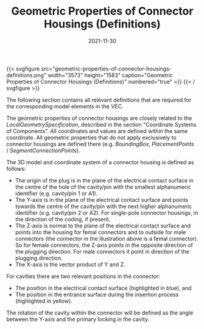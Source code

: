 ﻿---
title: Geometric Properties of Connector Housings (Definitions)
toc: false
type: specs
layout: diagram
date: "2021-11-30"
draft: false
specification: VEC
version: 2.0.0-rc1
documentType: "Recommendation"
elementType: Diagram
classes:
menu:
  VEC-2.0.0-rc1:    
    parent: component-characteristics
    identifier: component-characteristics/geometric-properties-of-connector-housings-definitions
    weight: 1005008 

# Prev/next pager order (if `docs_section_pager` enabled in `params.toml`)
weight: 1005008
---
{{< svgfigure src="geometric-properties-of-connector-housings-definitions.png" width="3573" height="1583" caption="Geometric Properties of Connector Housings (Definitions)" numbered="true" >}}
{{< / svgfigure >}}
<p> The following section contains all relevant definitions that are required for the corresponding model elements in the VEC.       </p>      <p> The geometric properties of connector housings are closely related to the <i>LocalGeometrySpecification</i>, described in the section &quot;Coordinate Systems of Components&quot;. All coordinates and values are defined within the same coordinate. All geometric properties that do not apply exclusively to connector housings are defined there (e.g. <i>BoundingBox</i>, <i>PlacementPoints</i> /&#160;<i>SegmentConnectionPoints</i>).      </p>      <p> The 3D model and coordinate system of a connector housing is defined as follows:      </p>      <ul>       <li> The origin of the plug is in the plane of the electrical contact surface in the centre of the hole of the cavity/pin with the smallest alphanumeric identifier (e.g. cavity/pin 1 or A1).        </li>       <li> The Y-axis is in the plane of the electrical contact surface and points towards the centre of the cavity/pin with the next higher alphanumeric identifier (e.g. cavity/pin 2 or A2). For single-pole connector housings, in the direction of the coding, if present.        </li>       <li> The Z-axis is normal to the plane of the electrical contact surface and points into the housing for femal connectors and to outside for male connectors (the connector in the illustration above is a femal connector). So for female connectors, the Z-axis points in the opposite direction of the plugging direction. For male connectors it point in direction of the plugging direction.        </li>       <li> The X-axis is the vector product of Y&#160;and Z.        </li>     </ul>     <p> For cavities there are two relevant positions in the connector:      </p>      <ul>       <li> The position in the electrical contact surface (highlighted in blue), and        </li>       <li> The position in the entrance surface during the insertion process (highlighted in yellow).        </li>     </ul>     <p> The rotation of the cavity within the connector will be defined as the angle between the Y-axis and the primary locking in the cavity.       </p>      <p> &#160;      </p>      <p> &#160;      </p>      <p> &#160;      </p>      <p> &#160;      </p>